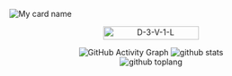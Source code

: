 ![My card name](https://cardivo.vercel.app/api?name=D-3-V-1-L&description=Hi,%20Welcome%20To%20My%20Profile%20❤&image=https://avatars.githubusercontent.com/u/88338865?s=400&u=3202387e356f0e30cb5bad5986e9394957ff02d7&v=4?v=4&s=10?v=4&backgroundColor=%23ecf0f1&instagram=omg_devil_ff&github=D-3-V-1-L&twitter=&pattern=leaf&colorPattern=%23eaeaea)
<div align="center">
       <p align="center"> <a href="DEVILSER"><img width="170px" height="24" src="https://komarev.com/ghpvc/?username=D-3-V-1-L&label=PROFILE%20VISITORS&color=green&style=flat-square" alt="D-3-V-1-L" /></a> </p>
    
  ![GitHub Activity Graph](https://activity-graph.herokuapp.com/graph?username=D-3-V-1-L&bg_color=000000&color=4fff67&line=4fff67&point=ffffff&area=true&hide_border=true)
![github stats](https://github-readme-stats.vercel.app/api?username=D-3-V-1-L&show_icons=true&theme=radical)
<BR>
![github toplang](https://github-readme-stats.vercel.app/api/top-langs/?username=D-3-V-1-L&layout=compact&theme=nightowl)
  


